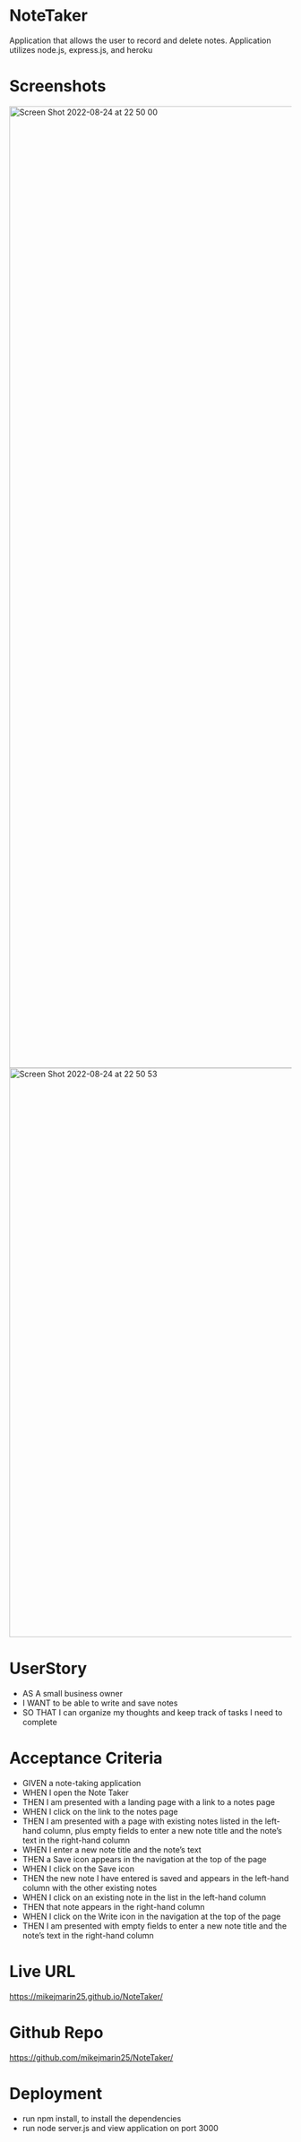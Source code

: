 # NoteTaker

Application that allows the user to record and delete notes. Application utilizes node.js, express.js, and heroku

# Screenshots

<img width="1717" alt="Screen Shot 2022-08-24 at 22 50 00" src="https://user-images.githubusercontent.com/105763252/186563432-8837b8fe-91a2-4f92-8e58-f29fe4811c61.png">


<img width="1016" alt="Screen Shot 2022-08-24 at 22 50 53" src="https://user-images.githubusercontent.com/105763252/186563439-e97d33ea-32df-497b-a69e-1ccb68ec383a.png">


# UserStory
- AS A small business owner
- I WANT to be able to write and save notes
- SO THAT I can organize my thoughts and keep track of tasks I need to complete

# Acceptance Criteria
- GIVEN a note-taking application
- WHEN I open the Note Taker
- THEN I am presented with a landing page with a link to a notes page
- WHEN I click on the link to the notes page
- THEN I am presented with a page with existing notes listed in the left-hand column, plus empty fields to enter a new note title and the note’s text in the right-hand column
- WHEN I enter a new note title and the note’s text
- THEN a Save icon appears in the navigation at the top of the page
- WHEN I click on the Save icon
- THEN the new note I have entered is saved and appears in the left-hand column with the other existing notes
- WHEN I click on an existing note in the list in the left-hand column
- THEN that note appears in the right-hand column
- WHEN I click on the Write icon in the navigation at the top of the page
- THEN I am presented with empty fields to enter a new note title and the note’s text in the right-hand column

# Live URL
https://mikejmarin25.github.io/NoteTaker/

# Github Repo
https://github.com/mikejmarin25/NoteTaker/ 

# Deployment

- run npm install, to install the dependencies
- run node server.js and view application on port 3000

